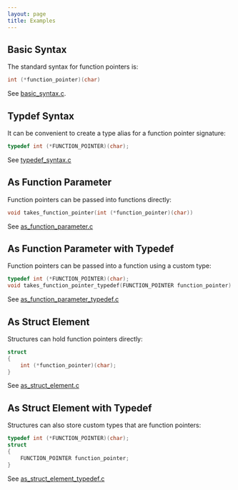 ```yaml
---
layout: page
title: Examples
---
```



## Basic Syntax

The standard syntax for function pointers is:

```c
int (*function_pointer)(char)
```

See [basic_syntax.c](https://github.com/KevinWMatthews/c-function_pointers/blob/master/basic_syntax.c).


## Typdef Syntax

It can be convenient to create a type alias for a function pointer signature:

```c
typedef int (*FUNCTION_POINTER)(char);
```

See [typedef_syntax.c](https://github.com/KevinWMatthews/c-function_pointers/blob/master/typedef_syntax.c)


## As Function Parameter

Function pointers can be passed into functions directly:
```c
void takes_function_pointer(int (*function_pointer)(char))
```

See [as_function_parameter.c](https://github.com/KevinWMatthews/c-function_pointers/blob/master/as_function_parameter.c)


## As Function Parameter with Typedef

Function pointers can be passed into a function using a custom type:
```c
typedef int (*FUNCTION_POINTER)(char);
void takes_function_pointer_typedef(FUNCTION_POINTER function_pointer)
```

See [as_function_parameter_typedef.c](https://github.com/KevinWMatthews/c-function_pointers/blob/master/as_function_parameter_typedef.c)


## As Struct Element

Structures can hold function pointers directly:

```c
struct
{
    int (*function_pointer)(char);
}
```

See [as_struct_element.c](https://github.com/KevinWMatthews/c-function_pointers/blob/master/as_struct_element.c)


## As Struct Element with Typedef

Structures can also store custom types that are function pointers:

```c
typedef int (*FUNCTION_POINTER)(char);
struct
{
    FUNCTION_POINTER function_pointer;
}
```

See [as_struct_element_typedef.c](https://github.com/KevinWMatthews/c-function_pointers/blob/master/as_struct_element_typedef.c)
